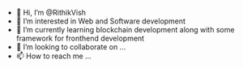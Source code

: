- 👋 Hi, I’m @RithikVish
- 👀 I’m interested in Web and Software development
- 🌱 I’m currently learning blockchain development along with some framework for fronthend development
- 💞️ I’m looking to collaborate on ...
- 📫 How to reach me ...

<!---
RithikVish/RithikVish is a ✨ special ✨ repository because its `README.md` (this file) appears on your GitHub profile.
You can click the Preview link to take a look at your changes.
--->
